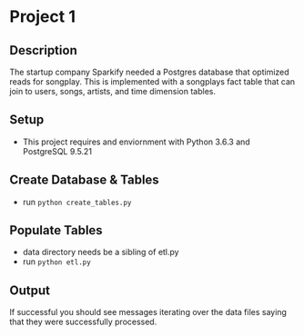 # Project 1

## Description
The startup company Sparkify needed a Postgres database that optimized reads for songplay.  This is implemented with a songplays fact table that can join to users, songs, artists, and time dimension tables.

## Setup
- This project requires and enviornment with Python 3.6.3 and PostgreSQL 9.5.21

##  Create Database & Tables
- run  `python create_tables.py`

## Populate Tables
- data directory needs be a sibling of etl.py
- run `python etl.py`

## Output
If successful you should see messages iterating over the data files saying that they were successfully processed.
